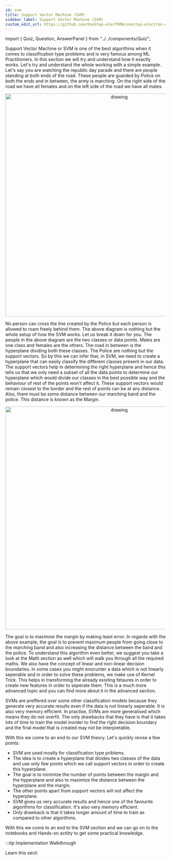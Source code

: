 ```yaml
---
id: svm
title: Support Vector Machine (SVM)
sidebar_label: Support Vector Machine (SVM)
custom_edit_url: https://github.com/OneStep-elecTRON/onestep-electron-content
---
```


import { Quiz, Question, AnswerPanel } from "../../components/Quiz";

Support Vector Machine or SVM is one of the best algorithms when it comes to classification type problems and is very famous among ML Practitioners. In this section we will try and understand how it exactly works. Let's try and understand the whole working with a simple example. Let's say you are watching the republic day parade and there are people standing at both ends of the road. These people are guarded by Police on both the ends and in between, the army is marching. On the right side of the road we have all females and on the left side of the road we have all males.

<p align="center">
<img src="https://raw.githubusercontent.com/OneStep-elecTRON/ContentSection/main/Courses/easy_track/SVM/SVM-1.png" alt="drawing" width="700"/>
</p>

No person  can cross the line created by the Police but each person is allowed to roam freely behind them. The above diagram is nothing but the whole setup of how the SVM works. Let us break it down for you. The people in the above diagram are the two classes or data points. Males are one class and females are the others. The road in between is the hyperplane dividing both these classes. The Police are nothing but the support vectors. So by this we can infer that, in SVM, we need to create a hyperplane that can easily classify the different classes present in our data. The support vectors help in determining the right hyperplane and hence this tells us that we only need a subset of all the data points to determine our hyperplane which would divide our classes in the best possible way and the behaviour of rest of the points won't affect it. These support vectors would remain closest to the border and the rest of points can be at any distance. Also, there must be some distance between our marching band and the police. This distance is known as the Margin.

<p align="center">
<img src="https://raw.githubusercontent.com/OneStep-elecTRON/ContentSection/main/Courses/easy_track/SVM/SVM-2.png" alt="drawing" width="700"/>
</p>

The goal is to maximixe the margin by making least error. In regards with the above example, the goal is to prevent maximum people from going close to the marching band and also increasing the distance between the band and the police. To understand this algorithm even better, we suggest you take a look at the Math section as well which will walk you through all the required maths. We also have the concept of linear and non-linear decision boundaries. In some cases you might enocunter a data which is not linearly seperable and in order to solve these problems, we make use of Kernel Trick. This helps in transforming the already existing fetaures in order to create new features in order to seperate them. This is a much more advanced topic and you can find more about it in the advanced section.

SVMs are preffered over some other classification models because they generate very accurate results even if the data is not linearly seperable. It is also very memory efficient. In practise, SVMs are more generalised which means they do not overfit. The only drawbacks that they have is that it takes lots of time to train the model inorder to find the right decision boundary and the final model that is created may not be interpretable.

With this we come to an end to our SVM theory. Let's quickly revise a few points:

- SVM are used mostly for classification type priblems.
- The idea is to create a hyperplane that divides two classes of the data and use only few points which we call support vectors in order to create this hyperplane.
- The goal is to minimize the number of points between the margin and the hyperplane and also to maximize the distance between the hyperplane and the margin.
- The other points apart from support vectors will not affect the hyperplane.
- SVM gives us very accurate results and hence one of the favourite algorithms for classification. It's also very memory efficient.
- Only drawback is that it takes longer amount of time to train as compared to other algorithms.

With this we come to an end to the SVM section and we can go on to the notebooks and Hands-on actiity to get some practical knowledge.

:::tip Implementation Walkthrough

Learn this secti